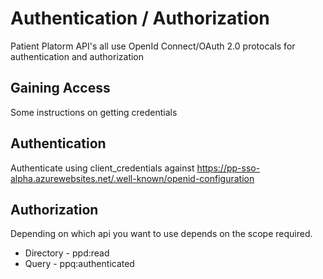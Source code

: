 # Authentication / Authorization

Patient Platorm API's all use OpenId Connect/OAuth 2.0 protocals for authentication and authorization

## Gaining Access

Some instructions on getting credentials

## Authentication

Authenticate using client_credentials against https://pp-sso-alpha.azurewebsites.net/.well-known/openid-configuration

## Authorization

Depending on which api you want to use depends on the scope required.

* Directory - ppd:read
* Query -  ppq:authenticated